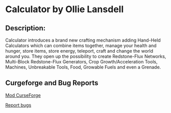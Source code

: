 # Calculator by Ollie Lansdell

## Description:
Calculator introduces a brand new crafting mechanism adding Hand-Held Calculators which can combine items together, manage your health and hunger, store items, store energy, teleport, craft and change the world around you. They open up the possibility to create Redstone-Flux Networks, Multi-Block Redstone-Flux Generators, Crop Growth/Acceleration Tools, Machines, Unbreakable Tools, Food, Growable Fuels and even a Grenade.

## Curgeforge and Bug Reports

[Mod CurseForge](https://www.curseforge.com/minecraft/mc-mods/calculator)

[Report bugs](https://github.com/SonarSonic/Calculator) 